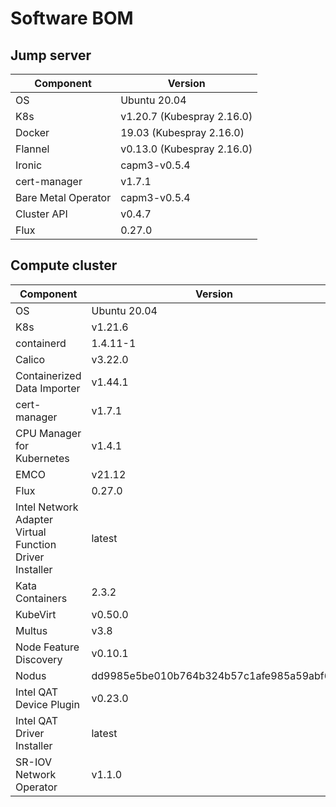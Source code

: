 <!-- Markdown generated from tools/software-bom.sh. DO NOT EDIT. -->

# Software BOM

## Jump server

|Component|Version|
|---|---|
|OS|Ubuntu 20.04|
|K8s|v1.20.7 (Kubespray 2.16.0)|
|Docker|19.03 (Kubespray 2.16.0)|
|Flannel|v0.13.0 (Kubespray 2.16.0)|
|Ironic|capm3-v0.5.4|
|cert-manager|v1.7.1|
|Bare Metal Operator|capm3-v0.5.4|
|Cluster API|v0.4.7|
|Flux|0.27.0|

## Compute cluster

|Component|Version|
|---|---|
|OS|Ubuntu 20.04|
|K8s|v1.21.6|
|containerd|1.4.11-1|
|Calico|v3.22.0|
|Containerized Data Importer|v1.44.1|
|cert-manager|v1.7.1|
|CPU Manager for Kubernetes|v1.4.1|
|EMCO|v21.12|
|Flux|0.27.0|
|Intel Network Adapter Virtual Function Driver Installer|latest|
|Kata Containers|2.3.2|
|KubeVirt|v0.50.0|
|Multus|v3.8|
|Node Feature Discovery|v0.10.1|
|Nodus|dd9985e5be010b764b324b57c1afe985a59abf68|
|Intel QAT Device Plugin|v0.23.0|
|Intel QAT Driver Installer|latest|
|SR-IOV Network Operator|v1.1.0|

